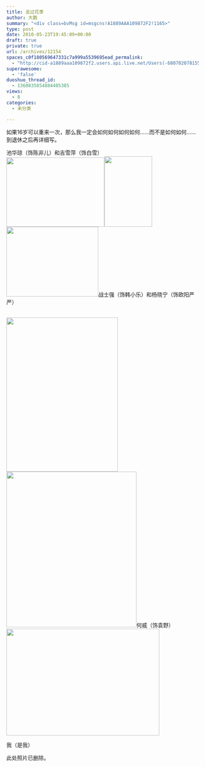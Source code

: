 ```yaml
---
title: 走过花季
author: 大鹏
summary: "<div class=bvMsg id=msgcns!A1889AAA109872F2!1165>"
type: post
date: 2010-05-23T19:45:09+00:00
draft: true
private: true
url: /archives/12154
spaces_c0f180569647331c7a999a5539695ead_permalink:
  - "http://cid-a1889aaa109872f2.users.api.live.net/Users(-6807020781556960526)/Blogs('A1889AAA109872F2!102')/Entries('A1889AAA109872F2!1165')?authkey=7T08dKQfQ0s%24"
superawesome:
  - 'false'
duoshuo_thread_id:
  - 1360835854884405385
views:
  - 8
categories:
  - 未分类

---
```

<div class="bvMsg" id="msgcns!A1889AAA109872F2!1165">
  <span>如果16岁可以重来一次，那么我一定会如何如何如何如何……</span><span>而不是如何如何……</span><br /> <span><span>到退休之后再详细写。</span></span>&nbsp;</p> 
  
  <p>
    <span>池华琼（饰陈非儿）</span><span>和</span><span>吉雪萍（饰白雪）</span><br /> <span><a href="http://pengzhaoblog.files.wordpress.com/2010/05/ji1.jpg?w=300" target="_blank" rel="WLPP;url=http://pengzhaoblog.files.wordpress.com/2010/05/ji1.jpg?w=300"><img style="width: 257px; height: 182px;" alt="" src="http://pengzhaoblog.files.wordpress.com/2010/05/ji1.jpg?w=300" /></a></span><span><a href="http://pengzhaoblog.files.wordpress.com/2010/05/chen2.jpg?w=200" target="_blank" rel="WLPP;url=http://pengzhaoblog.files.wordpress.com/2010/05/chen2.jpg?w=200"><img style="width: 125px; height: 185px;" alt="" src="http://pengzhaoblog.files.wordpress.com/2010/05/chen2.jpg?w=200" /></a></span><span><span><a href="http://pengzhaoblog.files.wordpress.com/2010/05/ji2.jpg?w=300" target="_blank" rel="WLPP;url=http://pengzhaoblog.files.wordpress.com/2010/05/ji2.jpg?w=300"><img style="width: 241px; height: 183px;" alt="" src="http://pengzhaoblog.files.wordpress.com/2010/05/ji2.jpg?w=300" /></a></span></span>战士强（饰韩小乐）和杨晓宁（饰欧阳严严）
  </p>
  
  <p>
    <span><br /> <a href="http://pengzhaoblog.files.wordpress.com/2010/05/zhan0.jpg?w=216" target="_blank" rel="WLPP;url=http://pengzhaoblog.files.wordpress.com/2010/05/zhan0.jpg?w=216"><img style="width: 292px; height: 404px;" alt="" src="http://pengzhaoblog.files.wordpress.com/2010/05/zhan0.jpg?w=216" /></a></span><span><a href="http://pengzhaoblog.files.wordpress.com/2010/05/ou0.jpg?w=250" target="_blank" rel="WLPP;url=http://pengzhaoblog.files.wordpress.com/2010/05/ou0.jpg?w=250"><img style="width: 341px; height: 408px;" alt="" src="http://pengzhaoblog.files.wordpress.com/2010/05/ou0.jpg?w=250" /></a></span>何威（饰袁野）<br /> <a href="http://pengzhaoblog.files.wordpress.com/2010/05/yuan0.jpg?w=300" target="_blank" rel="WLPP;url=http://pengzhaoblog.files.wordpress.com/2010/05/yuan0.jpg?w=300"><img style="width: 401px; height: 280px;" alt="" src="http://pengzhaoblog.files.wordpress.com/2010/05/yuan0.jpg?w=300" /></a>
  </p>
  
  <p>
    我（是我）
  </p>
  
  <p>
    此处照片已删除。
  </p>
</div>
